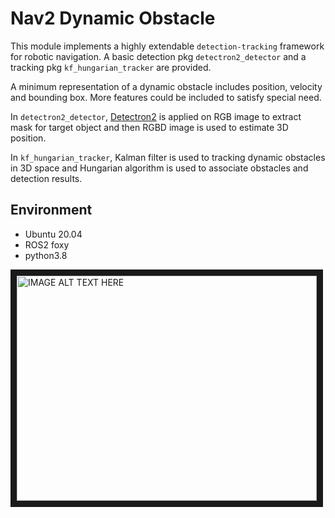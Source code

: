# Nav2 Dynamic Obstacle

This module implements a highly extendable `detection-tracking` framework for robotic navigation. A basic detection pkg `detectron2_detector` and a tracking pkg `kf_hungarian_tracker` are provided. 

A minimum representation of a dynamic obstacle includes position, velocity and bounding box. More features could be included to satisfy special need. 

In `detectron2_detector`, [Detectron2](https://github.com/facebookresearch/detectron2) is applied on RGB image to extract mask for target object and then RGBD image is used to estimate 3D position.

In `kf_hungarian_tracker`, Kalman filter is used to tracking dynamic obstacles in 3D space and Hungarian algorithm is used to associate obstacles and detection results. 

## Environment
- Ubuntu 20.04
- ROS2 foxy
- python3.8

<a href="https://www.youtube.com/watch?v=A8EhMs6ObCo" target="_blank"><img src="http://img.youtube.com/vi/A8EhMs6ObCo/0.jpg" 
alt="IMAGE ALT TEXT HERE" width="480" height="360" border="10" /></a>

